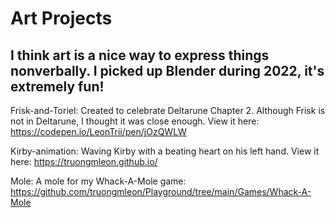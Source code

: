 # Art Projects 

## I think art is a nice way to express things nonverbally. I picked up Blender during 2022, it's extremely fun!

Frisk-and-Toriel: Created to celebrate Deltarune Chapter 2. Although Frisk is not in Deltarune, I thought it was close enough. View it here: https://codepen.io/LeonTrii/pen/jOzQWLW 

Kirby-animation: Waving Kirby with a beating heart on his left hand. View it here: https://truongmleon.github.io/

Mole: A mole for my Whack-A-Mole game: https://github.com/truongmleon/Playground/tree/main/Games/Whack-A-Mole
